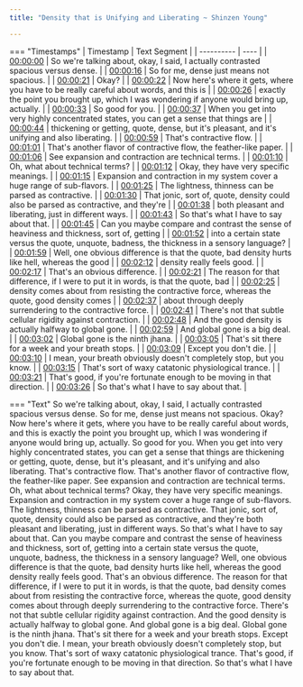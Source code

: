```yaml
---
title: "Density that is Unifying and Liberating ~ Shinzen Young"

---
```

=== "Timestamps"
    | Timestamp | Text Segment |
    | ---------- | ----  |
    | [00:00:00](https://www.youtube.com/watch?v=k_oY6MoQWAs&t=0) |  So we're talking about, okay, I said, I actually contrasted spacious versus dense. |
    | [00:00:16](https://www.youtube.com/watch?v=k_oY6MoQWAs&t=16) |  So for me, dense just means not spacious. |
    | [00:00:21](https://www.youtube.com/watch?v=k_oY6MoQWAs&t=21) |  Okay? |
    | [00:00:22](https://www.youtube.com/watch?v=k_oY6MoQWAs&t=22) |  Now here's where it gets, where you have to be really careful about words, and this is |
    | [00:00:26](https://www.youtube.com/watch?v=k_oY6MoQWAs&t=26) |  exactly the point you brought up, which I was wondering if anyone would bring up, actually. |
    | [00:00:33](https://www.youtube.com/watch?v=k_oY6MoQWAs&t=33) |  So good for you. |
    | [00:00:37](https://www.youtube.com/watch?v=k_oY6MoQWAs&t=37) |  When you get into very highly concentrated states, you can get a sense that things are |
    | [00:00:44](https://www.youtube.com/watch?v=k_oY6MoQWAs&t=44) |  thickening or getting, quote, dense, but it's pleasant, and it's unifying and also liberating. |
    | [00:00:59](https://www.youtube.com/watch?v=k_oY6MoQWAs&t=59) |  That's contractive flow. |
    | [00:01:01](https://www.youtube.com/watch?v=k_oY6MoQWAs&t=61) |  That's another flavor of contractive flow, the feather-like paper. |
    | [00:01:06](https://www.youtube.com/watch?v=k_oY6MoQWAs&t=66) |  See expansion and contraction are technical terms. |
    | [00:01:10](https://www.youtube.com/watch?v=k_oY6MoQWAs&t=70) |  Oh, what about technical terms? |
    | [00:01:12](https://www.youtube.com/watch?v=k_oY6MoQWAs&t=72) |  Okay, they have very specific meanings. |
    | [00:01:15](https://www.youtube.com/watch?v=k_oY6MoQWAs&t=75) |  Expansion and contraction in my system cover a huge range of sub-flavors. |
    | [00:01:25](https://www.youtube.com/watch?v=k_oY6MoQWAs&t=85) |  The lightness, thinness can be parsed as contractive. |
    | [00:01:30](https://www.youtube.com/watch?v=k_oY6MoQWAs&t=90) |  That jonic, sort of, quote, density could also be parsed as contractive, and they're |
    | [00:01:38](https://www.youtube.com/watch?v=k_oY6MoQWAs&t=98) |  both pleasant and liberating, just in different ways. |
    | [00:01:43](https://www.youtube.com/watch?v=k_oY6MoQWAs&t=103) |  So that's what I have to say about that. |
    | [00:01:45](https://www.youtube.com/watch?v=k_oY6MoQWAs&t=105) |  Can you maybe compare and contrast the sense of heaviness and thickness, sort of, getting |
    | [00:01:52](https://www.youtube.com/watch?v=k_oY6MoQWAs&t=112) |  into a certain state versus the quote, unquote, badness, the thickness in a sensory language? |
    | [00:01:59](https://www.youtube.com/watch?v=k_oY6MoQWAs&t=119) |  Well, one obvious difference is that the quote, bad density hurts like hell, whereas the good |
    | [00:02:12](https://www.youtube.com/watch?v=k_oY6MoQWAs&t=132) |  density really feels good. |
    | [00:02:17](https://www.youtube.com/watch?v=k_oY6MoQWAs&t=137) |  That's an obvious difference. |
    | [00:02:21](https://www.youtube.com/watch?v=k_oY6MoQWAs&t=141) |  The reason for that difference, if I were to put it in words, is that the quote, bad |
    | [00:02:25](https://www.youtube.com/watch?v=k_oY6MoQWAs&t=145) |  density comes about from resisting the contractive force, whereas the quote, good density comes |
    | [00:02:37](https://www.youtube.com/watch?v=k_oY6MoQWAs&t=157) |  about through deeply surrendering to the contractive force. |
    | [00:02:41](https://www.youtube.com/watch?v=k_oY6MoQWAs&t=161) |  There's not that subtle cellular rigidity against contraction. |
    | [00:02:48](https://www.youtube.com/watch?v=k_oY6MoQWAs&t=168) |  And the good density is actually halfway to global gone. |
    | [00:02:59](https://www.youtube.com/watch?v=k_oY6MoQWAs&t=179) |  And global gone is a big deal. |
    | [00:03:02](https://www.youtube.com/watch?v=k_oY6MoQWAs&t=182) |  Global gone is the ninth jhana. |
    | [00:03:05](https://www.youtube.com/watch?v=k_oY6MoQWAs&t=185) |  That's sit there for a week and your breath stops. |
    | [00:03:09](https://www.youtube.com/watch?v=k_oY6MoQWAs&t=189) |  Except you don't die. |
    | [00:03:10](https://www.youtube.com/watch?v=k_oY6MoQWAs&t=190) |  I mean, your breath obviously doesn't completely stop, but you know. |
    | [00:03:15](https://www.youtube.com/watch?v=k_oY6MoQWAs&t=195) |  That's sort of waxy catatonic physiological trance. |
    | [00:03:21](https://www.youtube.com/watch?v=k_oY6MoQWAs&t=201) |  That's good, if you're fortunate enough to be moving in that direction. |
    | [00:03:26](https://www.youtube.com/watch?v=k_oY6MoQWAs&t=206) |  So that's what I have to say about that. |

=== "Text"
     So we're talking about, okay, I said, I actually contrasted spacious versus dense. So for me, dense just means not spacious. Okay? Now here's where it gets, where you have to be really careful about words, and this is exactly the point you brought up, which I was wondering if anyone would bring up, actually. So good for you. When you get into very highly concentrated states, you can get a sense that things are thickening or getting, quote, dense, but it's pleasant, and it's unifying and also liberating. That's contractive flow. That's another flavor of contractive flow, the feather-like paper. See expansion and contraction are technical terms. Oh, what about technical terms? Okay, they have very specific meanings. Expansion and contraction in my system cover a huge range of sub-flavors. The lightness, thinness can be parsed as contractive. That jonic, sort of, quote, density could also be parsed as contractive, and they're both pleasant and liberating, just in different ways. So that's what I have to say about that. Can you maybe compare and contrast the sense of heaviness and thickness, sort of, getting into a certain state versus the quote, unquote, badness, the thickness in a sensory language? Well, one obvious difference is that the quote, bad density hurts like hell, whereas the good density really feels good. That's an obvious difference. The reason for that difference, if I were to put it in words, is that the quote, bad density comes about from resisting the contractive force, whereas the quote, good density comes about through deeply surrendering to the contractive force. There's not that subtle cellular rigidity against contraction. And the good density is actually halfway to global gone. And global gone is a big deal. Global gone is the ninth jhana. That's sit there for a week and your breath stops. Except you don't die. I mean, your breath obviously doesn't completely stop, but you know. That's sort of waxy catatonic physiological trance. That's good, if you're fortunate enough to be moving in that direction. So that's what I have to say about that.
